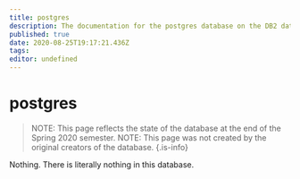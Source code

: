 ```yaml
---
title: postgres
description: The documentation for the postgres database on the DB2 database server.
published: true
date: 2020-08-25T19:17:21.436Z
tags: 
editor: undefined
---
```


# postgres

> NOTE: This page reflects the state of the database at the end of the Spring 2020 semester.
> NOTE: This page was not created by the original creators of the database.
{.is-info}

Nothing. There is literally nothing in this database.